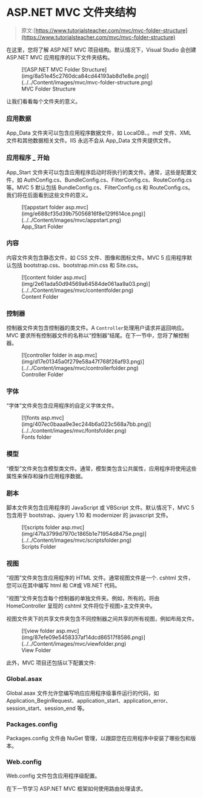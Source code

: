 # ASP.NET MVC 文件夹结构

> 原文:[https://www.tutorialsteacher.com/mvc/mvc-folder-structure](https://www.tutorialsteacher.com/mvc/mvc-folder-structure)

在这里，您将了解 ASP.NET MVC 项目结构。默认情况下，Visual Studio 会创建 ASP.NET MVC 应用程序的以下文件夹结构。

<figure>[![ASP.NET MVC Folder Structure](img/8a51e45c2760dca84cd44193ab8d1e8e.png)](../../Content/images/mvc/mvc-folder-structure.png)

<figcaption>MVC Folder Structure</figcaption>

</figure>

让我们看看每个文件夹的意义。

### 应用数据

App_Data 文件夹可以包含应用程序数据文件，如 LocalDB、。mdf 文件、XML 文件和其他数据相关文件。IIS 永远不会从 App_Data 文件夹提供文件。

### 应用程序 _ 开始

App_Start 文件夹可以包含应用程序启动时将执行的类文件。通常，这些是配置文件，如 AuthConfig.cs、BundleConfig.cs、FilterConfig.cs、RouteConfig.cs 等。MVC 5 默认包括 BundleConfig.cs、FilterConfig.cs 和 RouteConfig.cs。我们将在后面看到这些文件的意义。

<figure>[![appstart folder asp.mvc](img/e688cf35d39b75056816f8e129f614ce.png)](../../Content/images/mvc/appstart.png)

<figcaption>App_Start Folder</figcaption>

</figure>

### 内容

内容文件夹包含静态文件，如 CSS 文件、图像和图标文件。MVC 5 应用程序默认包括 bootstrap.css、bootstrap.min.css 和 Site.css。

<figure>[![content folder asp.mvc](img/2e61ada50d94569a64584de061aa9a03.png)](../../Content/images/mvc/contentfolder.png)

<figcaption>Content Folder</figcaption>

</figure>

### 控制器

控制器文件夹包含控制器的类文件。A `Controller`处理用户请求并返回响应。MVC 要求所有控制器文件的名称以“控制器”结尾。在下一节中，您将了解控制器。

<figure>[![controller folder in asp.mvc](img/d17e01345a0f279e58a47f768f26af93.png)](../../Content/images/mvc/controllerfolder.png)

<figcaption>Controller Folder</figcaption>

</figure>

### 字体

“字体”文件夹包含应用程序的自定义字体文件。

<figure>[![fonts asp.mvc](img/407ec0baaa9e3ec244b6a023c568a7bb.png)](../../content/images/mvc/fontsfolder.png)

<figcaption>Fonts folder</figcaption>

</figure>

### 模型

“模型”文件夹包含模型类文件。通常，模型类包含公共属性，应用程序将使用这些属性来保存和操作应用程序数据。

### 剧本

脚本文件夹包含应用程序的 JavaScript 或 VBScript 文件。默认情况下，MVC 5 包含用于 bootstrap、jquery 1.10 和 modernizer 的 javascript 文件。

<figure>[![scripts folder asp.mvc](img/47fa3799d7970c1865b1e71954d8475e.png)](../../Content/images/mvc/scriptsfolder.png)

<figcaption>Scripts Folder</figcaption>

</figure>

### 视图

“视图”文件夹包含应用程序的 HTML 文件。通常视图文件是一个. cshtml 文件，您可以在其中编写 html 和 C#或 VB.NET 代码。

“视图”文件夹包含每个控制器的单独文件夹。例如，所有的。将由 HomeController 呈现的 cshtml 文件将位于视图>主文件夹中。

视图文件夹下的共享文件夹包含不同控制器之间共享的所有视图，例如布局文件。

<figure>[![view folder asp.mvc](img/87efe09e5458337af14dcd86517f8586.png)](../../Content/images/mvc/viewfolder.png)

<figcaption>View Folder</figcaption>

</figure>

此外，MVC 项目还包括以下配置文件:

### Global.asax

Global.asax 文件允许您编写响应应用程序级事件运行的代码，如 Application_BeginRequest、application_start、application_error、session_start、session_end 等。

### Packages.config

Packages.config 文件由 NuGet 管理，以跟踪您在应用程序中安装了哪些包和版本。

### Web.config

Web.config 文件包含应用程序级配置。

在下一节学习 ASP.NET MVC 框架如何使用路由处理请求。